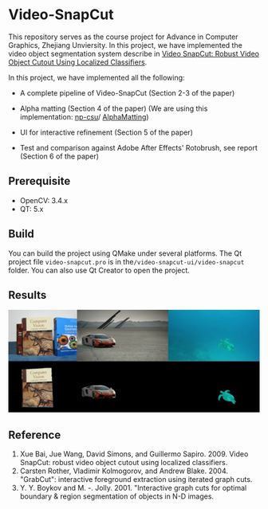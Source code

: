 # Video-SnapCut
This repository serves as the course project for Advance in Computer Graphics, Zhejiang Unviersity. In this project, we have implemented the video object segmentation system describe in [Video SnapCut: Robust Video Object Cutout Using Localized Classifiers](http://juew.org/publication/VideoSnapCut_lr.pdf).

In this project, we have implemented all the following:
- A complete pipeline of Video-SnapCut (Section 2-3 of the paper)

- Alpha matting (Section 4 of the paper) (We are using this implementation: [np-csu](https://github.com/np-csu)/ [AlphaMatting](https://github.com/np-csu/AlphaMatting))

- UI for interactive refinement (Section 5 of the paper)

- Test and comparison against Adobe After Effects' Rotobrush, see report (Section 6 of the paper)

## Prerequisite
- OpenCV: 3.4.x
- QT: 5.x

## Build
You can build the project using QMake under several platforms. The Qt project file `video-snapcut.pro` is in the`/video-snapcut-ui/video-snapcut` folder. You can also use Qt Creator to open the project.

## Results

![Cutout Results](images/results.png)

## Reference
1. Xue Bai, Jue Wang, David Simons, and Guillermo Sapiro. 2009. Video SnapCut: robust video object cutout using localized classifiers.
2. Carsten Rother, Vladimir Kolmogorov, and Andrew Blake. 2004. "GrabCut": interactive foreground extraction using iterated graph cuts.
3. Y. Y. Boykov and M. -. Jolly. 2001. "Interactive graph cuts for optimal boundary & region segmentation of objects in N-D images.

